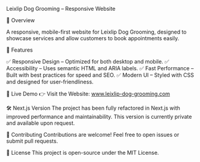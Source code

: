 Leixlip Dog Grooming – Responsive Website

🐶 Overview

A responsive, mobile-first website for Leixlip Dog Grooming, designed to showcase services and allow customers to book appointments easily.

🎨 Features

✅ Responsive Design – Optimized for both desktop and mobile.
✅ Accessibility – Uses semantic HTML and ARIA labels.
✅ Fast Performance – Built with best practices for speed and SEO.
✅ Modern UI – Styled with CSS and designed for user-friendliness.

🚀 Live Demo
👉 Visit the Website: www.leixlip-dog-grooming.com

🛠️ Next.js Version
The project has been fully refactored in Next.js with improved performance and maintainability. This version is currently private and available upon request.

🌟 Contributing
Contributions are welcome! Feel free to open issues or submit pull requests.

📄 License
This project is open-source under the MIT License.
